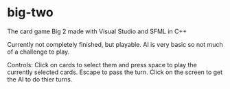 # big-two
The card game Big 2 made with Visual Studio and SFML in C++

Currently not completely finished, but playable. AI is very basic so not much of a challenge to play. 

Controls:
Click on cards to select them and press space to play the currently selected cards. Escape to pass the turn. 
Click on the screen to get the AI to do thier turns.
